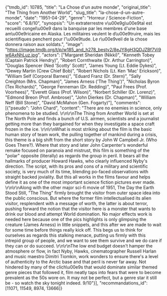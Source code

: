 {"tmdb_id": 10785, "title": "La Chose d'un autre monde", "original_title": "The Thing from Another World", "slug_title": "la-chose-d-un-autre-monde", "date": "1951-04-29", "genre": "Horreur / Science-Fiction", "score": "6.8/10", "synopsis": "Un extraterrestre v\u00e9g\u00e9tal est recueilli congel\u00e9 dans la banquise par les membres d'une base am\u00e9ricaine en Alaska. Les militaires veulent le d\u00e9truire, mais les scientifiques penchent pour l'\u00e9tude. Le r\u00e9veil de la chose donnera raison aux soldats.", "image": "https://image.tmdb.org/t/p/w185_and_h278_bestv2/8eJY8gH3QDJZBf7Vi9w6AxNhLuz.jpg", "actors": ["Margaret Sheridan (Nikki)", "Kenneth Tobey (Captain Patrick Hendry)", "Robert Cornthwaite (Dr. Arthur Carrington)", "Douglas Spencer (Ned 'Scotty' Scott)", "James Young (Lt. Eddie Dykes)", "Dewey Martin (Crew Chief Bob)", "Robert Nichols (Lt. Ken 'Mac' Erickson)", "William Self (Corporal Barnes)", "Eduard Franz (Dr. Stern)", "Sally Creighton (Mrs. Chapman)", "James Arness ('The Thing')", "Nicholas Byron (Tex Richards)", "George Fenneman (Dr. Redding)", "Paul Frees (Prof. Voorhees)", "Everett Glass (Prof. Wilson)", "Norbert Schiller (Dr. Lorenz)", "Edmond Breon (Prof. Ambrose)", "John Dierkes (Dr. Chapman)", "William Neff (Bill Stone)", "David McMahon (Gen. Fogarty)"], "comments": [{"pseudo": "John Chard", "content": "There are no enemies in science, only phenomena to be studied.  \r\n\r\nThe Thing from Another World is set at The North Pole and finds a bunch of U.S. airmen, scientists and a journalist getting more than they bargained for when they investigate a space craft frozen in the ice. \r\n\r\nWhat is most striking about the film is the basic human story of team work, the pulling together of mankind during a crisis, this theme is a big shift from the short story by John W Campbell Jr. (Who Goes There?). Where that story and later John Carpenter's wonderful remake focused on paranoia and mistrust, this film is something of the \"polar\" opposite (literally) as regards the group in peril. It bears all the hallmarks of producer Howard Hawks, who clearly influenced Nyby's direction. The script, with its pros and cons of a military and scientific society, is very much of its time, blending po-faced observations with straight backed joviality. But this all works in the films favour and helps define it as one of the most important science fiction pictures ever made. \r\n\r\nAlong with the other major sci-fi movie of 1951, The Day the Earth Stood Still, \"The Thing\" firmly brought the visitor from outer space idea into the public conscious. But where the former film intellectualised its alien visitor, resplendent with a message of worth, the latter is about terror, pushing forward the notion that the visitor here is a monster that wants to drink our blood and attempt World domination. No major effects work is needed here because one of the pics highlights is only glimpsing the creature (James Arness) in little snippets, and this after we are made to wait for some time before things really kick off. This begs us to think for ourselves as regards this stalking menace, putting us firmly with this intrepid group of people, and we want to see them survive and we do care if they can or do succeed. \r\n\r\nThe low end budget doesn't hamper the atmosphere or flow, in fact Nyby, Hawks, cinematographer Russell Harlan and music maestro Dimitri Tiomkin, work wonders to ensure there's a level of authenticity to the Arctic base and that peril is never far away. Not hindered by many of the clich\u00e9s that would dominate similar themed genre pieces that followed it, film neatly taps into fears that were to become prevalent as the 50s wore on. It may not be perfect, but a genre star it still be - so watch the sky tonight indeed. 9/10"}], "recommandations_id": [11071, 11549, 8974, 13666]}